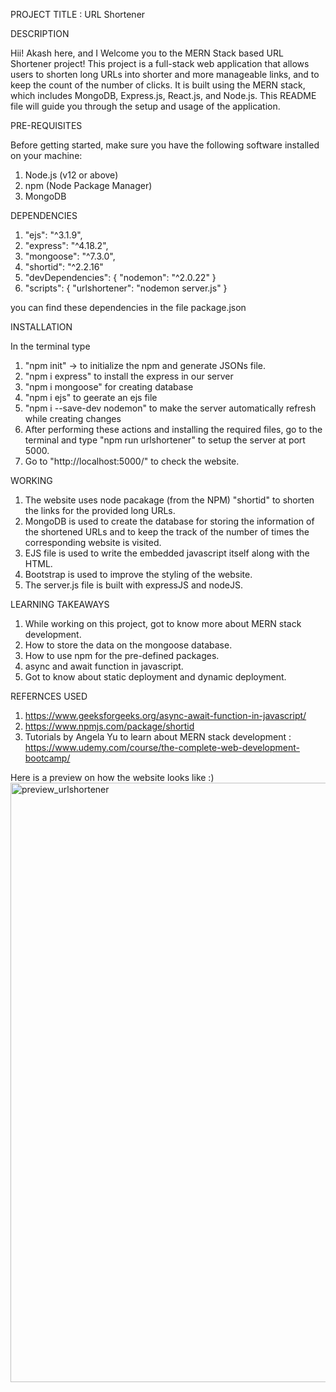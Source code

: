 PROJECT TITLE : URL Shortener

DESCRIPTION

Hii! Akash here, and I Welcome you to the MERN Stack based URL Shortener project!
This project is a full-stack web application that allows users to shorten long URLs into shorter and more manageable links, and to keep the count of the number of clicks. It is built using the MERN stack, which includes MongoDB, Express.js, React.js, and Node.js. This README file will guide you through the setup and usage of the application.

PRE-REQUISITES

Before getting started, make sure you have the following software installed on your machine:
1. Node.js (v12 or above) 
2. npm (Node Package Manager)
3. MongoDB

DEPENDENCIES

1. "ejs": "^3.1.9",
2. "express": "^4.18.2",
3. "mongoose": "^7.3.0",
4. "shortid": "^2.2.16"
5. "devDependencies": {
    "nodemon": "^2.0.22"
  }
6. "scripts": {
    "urlshortener": "nodemon server.js"
  }

you can find these dependencies in the file package.json

INSTALLATION

In the terminal type
1. "npm init" -> to initialize the npm and generate JSONs file.
2. "npm i express" to install the express in our server
3. "npm i mongoose" for creating database
4. "npm i ejs" to geerate an ejs file
5. "npm i --save-dev nodemon" to make the server automatically refresh while creating changes
6. After performing these actions and installing the required files, go to the terminal and type 
"npm run urlshortener" to setup the server at port 5000.
7. Go to "http://localhost:5000/" to check the website.

WORKING

1. The website uses node pacakage (from the NPM) "shortid" to shorten the links for the provided long URLs.
2. MongoDB is used to create the database for storing the information of the shortened URLs and to keep the track of the number of times the corresponding website is visited.
3. EJS file is used to write the embedded javascript itself along with the HTML.
4. Bootstrap is used to improve the styling of the website.
5. The server.js file is built with expressJS and nodeJS.

LEARNING TAKEAWAYS

1. While working on this project, got to know more about MERN stack development.
2. How to store the data on the mongoose database.
3. How to use npm for the pre-defined packages.
4. async and await function in javascript.
5. Got to know about static deployment and dynamic deployment.

REFERNCES USED

1. https://www.geeksforgeeks.org/async-await-function-in-javascript/
2. https://www.npmjs.com/package/shortid
3. Tutorials by Angela Yu to learn about MERN stack development : https://www.udemy.com/course/the-complete-web-development-bootcamp/

Here is a preview on how the website looks like :)
<img width="959" alt="preview_urlshortener" src="https://github.com/Akashh26/url_shortener/assets/98978949/1a99110e-b888-43bb-ab5b-f9692fe956ae">


